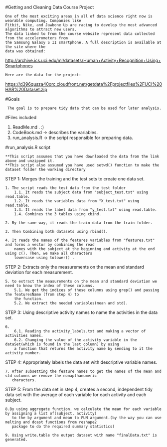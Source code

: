 #Getting and Cleaning Data Course Project
````
One of the most exciting areas in all of data science right now is wearable computing. Companies like
Fitbit, Nike, and Jawbone Up are racing to develop the most advanced algorithms to attract new users.
The data linked to from the course website represent data collected from the accelerometers from
the Samsung Galaxy S II smartphone. A full description is available at the site where the
data was obtained:
````

http://archive.ics.uci.edu/ml/datasets/Human+Activity+Recognition+Using+Smartphones

````
Here are the data for the project:
````

https://d396qusza40orc.cloudfront.net/getdata%2Fprojectfiles%2FUCI%20HAR%20Dataset.zip

#Goals

````
 The goal is to prepare tidy data that can be used for later analysis. 
````

#Files included

1. ReadMe.md . :)
2. CodeBook.md -> describes the variables.
3. run_analysis.R -> the script responsible for preparing data.

#run_analysis.R script
````
**This script assumes that you have downloaded the data from the link above and unzipped it.
**This script also assumed you have used setwd() function to make the dataset folder the working directory
````
STEP 1: Merges the training and the test sets to create one data set.
````
1. The script reads the test data from the test folder
	1.1. It reads the subject data from "subject_test.txt" using read.table.
	1.2. It reads the variables data from "X_test.txt" using read.table.
	1.3. It reads the label data from "y_test.txt" using read.table.
	1.4. Combines the 3 tables using cbind.

2. By the same way, it reads the train data from the train folder.

3. Then Combining both datasets using rbind().

4. It reads the names of the features variables from "features.txt" and forms a vector by combining the read 
	names with the subject at the beginning and activity at the end using c(). Then, we make all characters
	lowercase using tolower() .
````

STEP 2: Extracts only the measurements on the mean and standard deviation for each measurement.

````
5. to extract the measurements on the mean and standard deviation we need to know the index of these columns.
	5.1. We get the indices of these columns using grep() and passing the featuresName (from step 4) to 
	the function.
	5.2. We extract the needed variables(mean and std).
````	 

STEP 3: Using descriptive activity names to name the activities in the data set.
````
6. 
	6.1. Reading the activity_labels.txt and making a vector of activities names.  
	6.2. Changing the value of the activity variable in the dataSet(which is found in the last column) by using 
	a function that returns the activity name by sending to it the activity number. 
````

STEP 4: Appropriately labels the data set with descriptive variable names.
````
7. After subsetting the feature names to get the names of the mean and std columns we remove the nonaplhanumeric 
   characters.
````
STEP 5: From the data set in step 4, creates a second, independent tidy data set with the average of each variable
	for each activity and each subject.
````
8.By using aggregate function. we calculate the mean for each variable by assigning a list of(subject, activity)
   to the by argument and mean to FUN argument.(by the way you can use melting and dcast functions from reshape2 
   package to do the required summary statistics)

9. Using write.table the output dataset with name "finalData.txt" is generated. 

````
